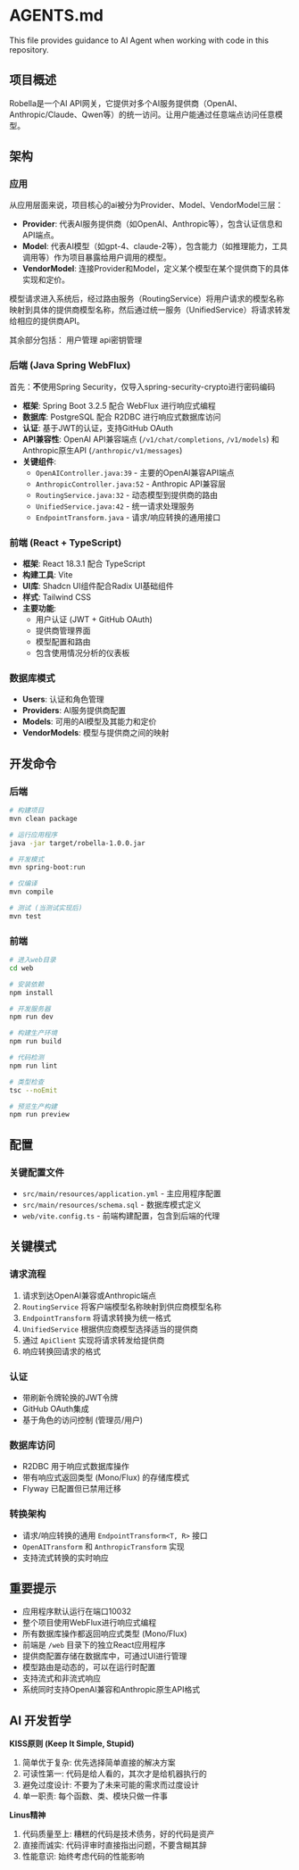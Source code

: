 # AGENTS.md

This file provides guidance to AI Agent when working with code in this repository.

## 项目概述

Robella是一个AI API网关，它提供对多个AI服务提供商（OpenAI、Anthropic/Claude、Qwen等）的统一访问。让用户能通过任意端点访问任意模型。

## 架构

### 应用
从应用层面来说，项目核心的ai被分为Provider、Model、VendorModel三层：
- **Provider**: 代表AI服务提供商（如OpenAI、Anthropic等），包含认证信息和API端点。
- **Model**: 代表AI模型（如gpt-4、claude-2等），包含能力（如推理能力，工具调用等）作为项目暴露给用户调用的模型。
- **VendorModel**: 连接Provider和Model，定义某个模型在某个提供商下的具体实现和定价。

模型请求进入系统后，经过路由服务（RoutingService）将用户请求的模型名称映射到具体的提供商模型名称，然后通过统一服务（UnifiedService）将请求转发给相应的提供商API。

其余部分包括：
用户管理
api密钥管理

### 后端 (Java Spring WebFlux)
首先：**不**使用Spring Security，仅导入spring-security-crypto进行密码编码
- **框架**: Spring Boot 3.2.5 配合 WebFlux 进行响应式编程
- **数据库**: PostgreSQL 配合 R2DBC 进行响应式数据库访问
- **认证**: 基于JWT的认证，支持GitHub OAuth
- **API兼容性**: OpenAI API兼容端点 (`/v1/chat/completions`, `/v1/models`) 和 Anthropic原生API (`/anthropic/v1/messages`)
- **关键组件**:
  - `OpenAIController.java:39` - 主要的OpenAI兼容API端点
  - `AnthropicController.java:52` - Anthropic API兼容层
  - `RoutingService.java:32` - 动态模型到提供商的路由
  - `UnifiedService.java:42` - 统一请求处理服务
  - `EndpointTransform.java` - 请求/响应转换的通用接口

### 前端 (React + TypeScript)
- **框架**: React 18.3.1 配合 TypeScript
- **构建工具**: Vite
- **UI库**: Shadcn UI组件配合Radix UI基础组件
- **样式**: Tailwind CSS
- **主要功能**:
  - 用户认证 (JWT + GitHub OAuth)
  - 提供商管理界面
  - 模型配置和路由
  - 包含使用情况分析的仪表板

### 数据库模式
- **Users**: 认证和角色管理
- **Providers**: AI服务提供商配置
- **Models**: 可用的AI模型及其能力和定价
- **VendorModels**: 模型与提供商之间的映射

## 开发命令

### 后端
```bash
# 构建项目
mvn clean package

# 运行应用程序
java -jar target/robella-1.0.0.jar

# 开发模式
mvn spring-boot:run

# 仅编译
mvn compile

# 测试 (当测试实现后)
mvn test
```

### 前端
```bash
# 进入web目录
cd web

# 安装依赖
npm install

# 开发服务器
npm run dev

# 构建生产环境
npm run build

# 代码检测
npm run lint

# 类型检查
tsc --noEmit

# 预览生产构建
npm run preview
```

## 配置

### 关键配置文件
- `src/main/resources/application.yml` - 主应用程序配置
- `src/main/resources/schema.sql` - 数据库模式定义
- `web/vite.config.ts` - 前端构建配置，包含到后端的代理


## 关键模式

### 请求流程
1. 请求到达OpenAI兼容或Anthropic端点
2. `RoutingService` 将客户端模型名称映射到供应商模型名称
3. `EndpointTransform` 将请求转换为统一格式
4. `UnifiedService` 根据供应商模型选择适当的提供商
5. 通过 `ApiClient` 实现将请求转发给提供商
6. 响应转换回请求的格式

### 认证
- 带刷新令牌轮换的JWT令牌
- GitHub OAuth集成
- 基于角色的访问控制 (管理员/用户)

### 数据库访问
- R2DBC 用于响应式数据库操作
- 带有响应式返回类型 (Mono/Flux) 的存储库模式
- Flyway 已配置但已禁用迁移

### 转换架构
- 请求/响应转换的通用 `EndpointTransform<T, R>` 接口
- `OpenAITransform` 和 `AnthropicTransform` 实现
- 支持流式转换的实时响应

## 重要提示

- 应用程序默认运行在端口10032
- 整个项目使用WebFlux进行响应式编程
- 所有数据库操作都返回响应式类型 (Mono/Flux)
- 前端是 `/web` 目录下的独立React应用程序
- 提供商配置存储在数据库中，可通过UI进行管理
- 模型路由是动态的，可以在运行时配置
- 支持流式和非流式响应
- 系统同时支持OpenAI兼容和Anthropic原生API格式

## AI 开发哲学

**KISS原则 (Keep It Simple, Stupid)**
1. 简单优于复杂: 优先选择简单直接的解决方案
2. 可读性第一: 代码是给人看的，其次才是给机器执行的
3. 避免过度设计: 不要为了未来可能的需求而过度设计
4. 单一职责: 每个函数、类、模块只做一件事

**Linus精神**
1. 代码质量至上: 糟糕的代码是技术债务，好的代码是资产
2. 直接而诚实: 代码评审时直接指出问题，不要含糊其辞
3. 性能意识: 始终考虑代码的性能影响